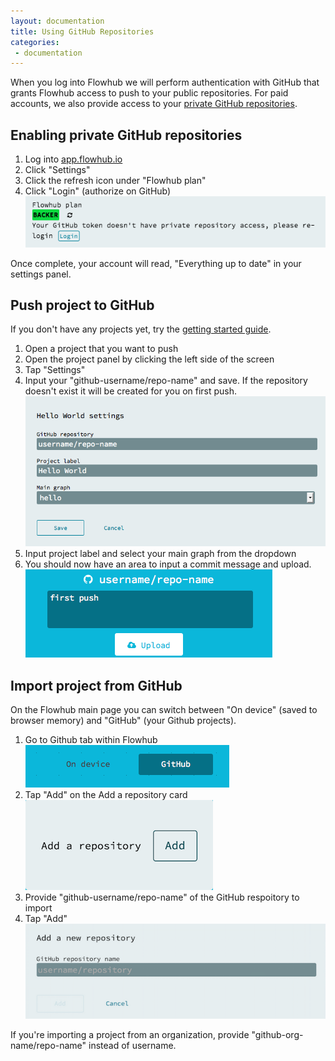 ```yaml
---
layout: documentation
title: Using GitHub Repositories
categories:
 - documentation
---
```

When you log into Flowhub we will perform authentication with GitHub that grants Flowhub access to push to your public repositories. For paid accounts, we also provide access to your [private GitHub repositories](https://github.com/pricing).

## Enabling private GitHub repositories

1. Log into [app.flowhub.io](http://app.flowhub.io/)
2. Click "Settings"
3. Click the refresh icon under "Flowhub plan"
4. Click "Login" (authorize on GitHub)
    ![settings](../images/gh01-settings.png)

Once complete, your account will read, "Everything up to date" in your settings panel.

## Push project to GitHub

If you don't have any projects yet, try the [getting started guide](../getting-started-browser/).

1.  Open a project that you want to push
2.  Open the project panel by clicking the left side of the screen
3.  Tap "Settings"  
4.  Input your "github-username/repo-name" and save. If the repository doesn't exist it will be created for you on first push.
    ![project settings](../images/gh03-project-settings.png)
4.  Input project label and select your main graph from the dropdown
5.  You should now have an area to input a commit message and upload.  
    ![commit message area and upload button](../images/gh04-commit.png)

## Import project from GitHub

On the Flowhub main page you can switch between "On device" (saved to browser memory) and "GitHub" (your Github projects).

1. Go to Github tab within Flowhub
	![device-github-switch](../images/gh05-device-github-switch.png)
2. Tap "Add" on the Add a repository card
	![add-a-repo](../images/gh06-add-a-repo.png)
3. Provide "github-username/repo-name" of the GitHub respoitory to import
4. Tap "Add"
    ![add-a-repo-name](../images/gh07-add-a-repo.png)

If you're importing a project from an organization, provide "github-org-name/repo-name" instead of username.

